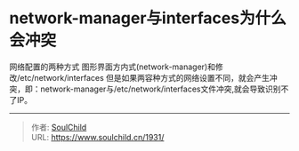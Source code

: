# network-manager与interfaces为什么会冲突

<!--more-->
网络配置的两种方式
图形界面方内式(network-manager)和修改/etc/network/interfaces
但是如果两容种方式的网络设置不同，就会产生冲突，即：network-manager与/etc/network/interfaces文件冲突,就会导致识别不了IP。


---

> 作者: [SoulChild](https://www.soulchild.cn)  
> URL: https://www.soulchild.cn/1931/  

